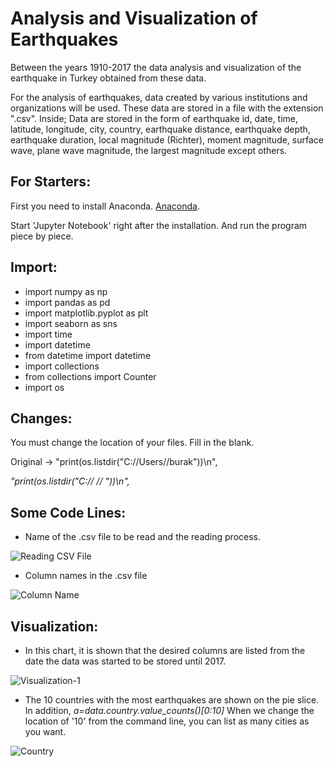 # Analysis and Visualization of Earthquakes
 Between the years 1910-2017 the data analysis and visualization of the earthquake in Turkey obtained from these data.

 For the analysis of earthquakes, data created by various institutions and organizations will be used. These data are stored in a file with the extension ".csv". Inside; Data are stored in the form of earthquake id, date, time, latitude, longitude, city, country, earthquake distance, earthquake depth, earthquake duration, local magnitude (Richter), moment magnitude, surface wave, plane wave magnitude, the largest magnitude except others.

## For Starters:
   First you need to install Anaconda. [Anaconda](https://www.anaconda.com/products/individual).
   
   Start 'Jupyter Notebook' right after the installation. And run the program piece by piece.


## Import:
* import numpy as np
* import pandas as pd
* import matplotlib.pyplot as plt
* import seaborn as sns
* import time
* import datetime
* from datetime import datetime
* import collections
* from collections import Counter
* import os

## Changes:

You must change the location of your files. Fill in the blank.

Original -> "print(os.listdir(\"C://Users//burak\"))\n",

_"print(os.listdir(\"C://    //     \"))\n",_


## Some Code Lines:


* Name of the .csv file to be read and the reading process.

![Reading CSV File](https://user-images.githubusercontent.com/6817125/110784462-c785fc80-827a-11eb-9b1e-f61fd5a6e763.png)

* Column names in the .csv file

![Column Name](https://user-images.githubusercontent.com/6817125/110784825-382d1900-827b-11eb-989f-12b7fde88911.png)



## Visualization:

* In this chart, it is shown that the desired columns are listed from the date the data was started to be stored until 2017.

![Visualization-1](https://user-images.githubusercontent.com/6817125/110785000-70ccf280-827b-11eb-8edf-79ff743a64c4.png)

* The 10 countries with the most earthquakes are shown on the pie slice. In addition, _a=data.country.value_counts()[0:10]_ When we change the location of '10' from the command line, you can list as many cities as you want.

![Country](https://user-images.githubusercontent.com/6817125/110785172-ae318000-827b-11eb-897c-e3aac16eec59.png)
